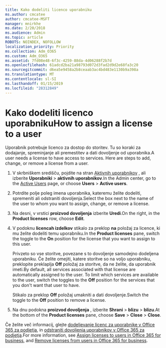 ```yaml
---
title: Kako dodeliti licenco uporabniku
ms.author: cmcatee
author: cmcatee-MSFT
manager: mnirkhe
ms.date: 2/20/2018
ms.audience: Admin
ms.topic: article
ROBOTS: NOINDEX, NOFOLLOW
localization_priority: Priority
ms.collection: Adm_O365
ms.custom: Adm_O365
ms.assetid: 7fd08e48-6f3c-4259-88da-4d06288f2b7d
ms.openlocfilehash: 61adcd2ba21a98793d072d3fad2d9d2e68fa3c20
ms.sourcegitcommit: d6ea5e9458a2b8ceaab3ac4bd483e1130b9a398a
ms.translationtype: MT
ms.contentlocale: sl-SI
ms.lasthandoff: 01/15/2019
ms.locfileid: "28312849"
---
```

# <a name="how-to-assign-a-license-to-a-user"></a><span data-ttu-id="18144-102">Kako dodeliti licenco uporabniku</span><span class="sxs-lookup"><span data-stu-id="18144-102">How to assign a license to a user</span></span>

<span data-ttu-id="18144-p101">Uporabnik potrebuje licenco za dostop do storitev. Tu so koraki za dodajanje, spreminjanje ali premestitev a dati dovoljenje od uporabnika.</span><span class="sxs-lookup"><span data-stu-id="18144-p101">A user needs a license to have access to services. Here are steps to add, change, or remove a license from a user.</span></span>
  
1. <span data-ttu-id="18144-105">V skrbniškem središču, pojdite na stran [Aktivnih uporabnikov](https://go.microsoft.com/fwlink/p/?linkid=834822) , ali izberite **Uporabniki** \> **aktivnih uporabnikov**.</span><span class="sxs-lookup"><span data-stu-id="18144-105">In the Admin center, go to the [Active Users](https://go.microsoft.com/fwlink/p/?linkid=834822) page, or choose **Users** \> **Active users**.</span></span>
    
2. <span data-ttu-id="18144-106">Potrdite polje poleg imena uporabnika, kateremu želite dodeliti, spremeniti ali odstraniti dovoljenja.</span><span class="sxs-lookup"><span data-stu-id="18144-106">Select the box next to the name of the user to whom you want to assign, change, or remove a license.</span></span>
    
3. <span data-ttu-id="18144-107">Na desni, v vrstici **proizvod dovoljenja** izberite **Uredi**.</span><span class="sxs-lookup"><span data-stu-id="18144-107">On the right, in the **Product licenses** row, choose **Edit**.</span></span>
    
4. <span data-ttu-id="18144-108">V podoknu **licencah izdelkov** stikalo za preklop **na** položaj za licence, ki mu želite dodeliti temu uporabniku.</span><span class="sxs-lookup"><span data-stu-id="18144-108">In the **Product licenses** pane, switch the toggle to the **On** position for the license that you want to assign to this user.</span></span> 
    
    <span data-ttu-id="18144-p102">Privzeto so vse storitve, povezane s to dovoljenje samodejno dodeljena uporabniku. Če želite omejiti, katere storitve so na voljo uporabniku, preklopite preklaplja **Off** položaj za storitve, da ne želite, da uporabnik imeti.</span><span class="sxs-lookup"><span data-stu-id="18144-p102">By default, all services associated with that license are automatically assigned to the user. To limit which services are available to the user, switch the toggles to the **Off** position for the services that you don't want that user to have.</span></span> 
    
    <span data-ttu-id="18144-111">Stikalo za preklop **Off** položaj umakniti a dati dovoljenje.</span><span class="sxs-lookup"><span data-stu-id="18144-111">Switch the toggle to the **Off** position to remove a license.</span></span> 
    
5. <span data-ttu-id="18144-112">Na dnu podokna **proizvod dovoljenja** , izberite **Shrani** \> **blizu** \> **blizu**.</span><span class="sxs-lookup"><span data-stu-id="18144-112">At the bottom of the **Product licenses** pane, choose **Save** \> **Close** \> **Close**.</span></span>
    
<span data-ttu-id="18144-113">Če želite več informacij, glejte [dodeljevanje licenc za uporabnike v Office 365 za podjetja](https://support.office.com/article/997596b5-4173-4627-b915-36abac6786dc), in [odstraniti dovoljenja uporabnikov v Office 365 za podjetja](https://support.office.com/article/9b497c85-d0a4-4735-80fa-d3565bc05bd1).</span><span class="sxs-lookup"><span data-stu-id="18144-113">For more information, see [Assign licenses to users in Office 365 for business](https://support.office.com/article/997596b5-4173-4627-b915-36abac6786dc), and [Remove licenses from users in Office 365 for business](https://support.office.com/article/9b497c85-d0a4-4735-80fa-d3565bc05bd1).</span></span>
  

